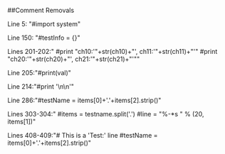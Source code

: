 ##Comment Removals

Line 5: "#import system"

Line 150: "#testInfo = {}"

Lines 201-202:" #print "ch10:'"+str(ch10)+"', ch11:'"+str(ch11)+"'"
        	#print "ch20:'"+str(ch20)+"', ch21:'"+str(ch21)+"'""
        	
Line 205:"#print(val)"

Line 214:"#print '\n\n'"

Line 286:"#testName = items[0]+'.'+items[2].strip()"

Lines 303-304:" #items = testname.split('.')
            	#line = "%-*s " % (20,  items[1])"
                
Lines 408-409:"# This is a 'Test:' line
               #testName = items[0]+'.'+items[2].strip()"
